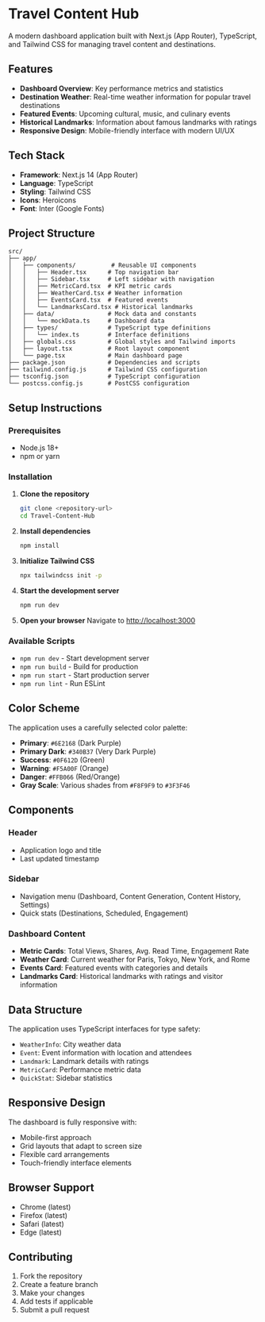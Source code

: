 # Travel Content Hub

A modern dashboard application built with Next.js (App Router), TypeScript, and Tailwind CSS for managing travel content and destinations.

## Features

- **Dashboard Overview**: Key performance metrics and statistics
- **Destination Weather**: Real-time weather information for popular travel destinations
- **Featured Events**: Upcoming cultural, music, and culinary events
- **Historical Landmarks**: Information about famous landmarks with ratings
- **Responsive Design**: Mobile-friendly interface with modern UI/UX

## Tech Stack

- **Framework**: Next.js 14 (App Router)
- **Language**: TypeScript
- **Styling**: Tailwind CSS
- **Icons**: Heroicons
- **Font**: Inter (Google Fonts)

## Project Structure

```
src/
├── app/
│   ├── components/          # Reusable UI components
│   │   ├── Header.tsx      # Top navigation bar
│   │   ├── Sidebar.tsx     # Left sidebar with navigation
│   │   ├── MetricCard.tsx  # KPI metric cards
│   │   ├── WeatherCard.tsx # Weather information
│   │   ├── EventsCard.tsx  # Featured events
│   │   └── LandmarksCard.tsx # Historical landmarks
│   ├── data/               # Mock data and constants
│   │   └── mockData.ts     # Dashboard data
│   ├── types/              # TypeScript type definitions
│   │   └── index.ts        # Interface definitions
│   ├── globals.css         # Global styles and Tailwind imports
│   ├── layout.tsx          # Root layout component
│   └── page.tsx            # Main dashboard page
├── package.json            # Dependencies and scripts
├── tailwind.config.js      # Tailwind CSS configuration
├── tsconfig.json           # TypeScript configuration
└── postcss.config.js       # PostCSS configuration
```

## Setup Instructions

### Prerequisites

- Node.js 18+ 
- npm or yarn

### Installation

1. **Clone the repository**
   ```bash
   git clone <repository-url>
   cd Travel-Content-Hub
   ```

2. **Install dependencies**
   ```bash
   npm install
   ```

3. **Initialize Tailwind CSS**
   ```bash
   npx tailwindcss init -p
   ```

4. **Start the development server**
   ```bash
   npm run dev
   ```

5. **Open your browser**
   Navigate to [http://localhost:3000](http://localhost:3000)

### Available Scripts

- `npm run dev` - Start development server
- `npm run build` - Build for production
- `npm run start` - Start production server
- `npm run lint` - Run ESLint

## Color Scheme

The application uses a carefully selected color palette:

- **Primary**: `#6E2168` (Dark Purple)
- **Primary Dark**: `#340B37` (Very Dark Purple)
- **Success**: `#0F612D` (Green)
- **Warning**: `#F5A00F` (Orange)
- **Danger**: `#FFB066` (Red/Orange)
- **Gray Scale**: Various shades from `#F8F9F9` to `#3F3F46`

## Components

### Header
- Application logo and title
- Last updated timestamp

### Sidebar
- Navigation menu (Dashboard, Content Generation, Content History, Settings)
- Quick stats (Destinations, Scheduled, Engagement)

### Dashboard Content
- **Metric Cards**: Total Views, Shares, Avg. Read Time, Engagement Rate
- **Weather Card**: Current weather for Paris, Tokyo, New York, and Rome
- **Events Card**: Featured events with categories and details
- **Landmarks Card**: Historical landmarks with ratings and visitor information

## Data Structure

The application uses TypeScript interfaces for type safety:

- `WeatherInfo`: City weather data
- `Event`: Event information with location and attendees
- `Landmark`: Landmark details with ratings
- `MetricCard`: Performance metric data
- `QuickStat`: Sidebar statistics

## Responsive Design

The dashboard is fully responsive with:
- Mobile-first approach
- Grid layouts that adapt to screen size
- Flexible card arrangements
- Touch-friendly interface elements

## Browser Support

- Chrome (latest)
- Firefox (latest)
- Safari (latest)
- Edge (latest)

## Contributing

1. Fork the repository
2. Create a feature branch
3. Make your changes
4. Add tests if applicable
5. Submit a pull request
